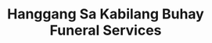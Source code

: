 ---
title: "Hanggang Sa Kabilang Buhay Funeral Services"
url: /tagaytay/hanggang-sa-kabilang-buhay-funeral-services/
shop: funeral directors
---